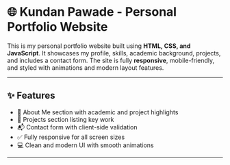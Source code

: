 # 🌐 Kundan Pawade - Personal Portfolio Website

This is my personal portfolio website built using **HTML, CSS, and JavaScript**. It showcases my profile, skills, academic background, projects, and includes a contact form. The site is fully **responsive**, mobile-friendly, and styled with animations and modern layout features.

---

## ✨ Features

- 📄 About Me section with academic and project highlights
- 🚀 Projects section listing key work
- 📬 Contact form with client-side validation
- ✅ Fully responsive for all screen sizes
- 💻 Clean and modern UI with smooth animations

---

